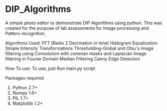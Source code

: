 DIP_Algorithms
==============

A simple photo editor to demonstrate DIP Algorithms using python. This was created for the purpose of
lab assessments for Image processing and Pattern recognition.

Algorithms Used:
FFT (Radix 2 Decimation in time)
Histogram Equalization
Simple Intensity Transformations
Thresholding-Global and Otsu's
Image filtering using Convolution with comman masks and Laplacian
Image filtering in Fourier Domain
Median Filtering
Canny Edge Detection

How To use:
To use, just Run main.py script

Packages required
1. Python 2.7+
2. Numpy 1.6+
3. PIL 1.7+
4. Matplotlib 1.2+
